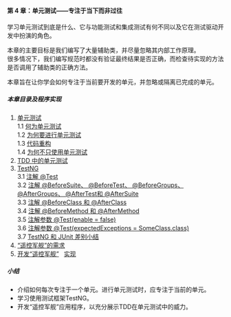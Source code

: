 #### 第 4 章：单元测试——专注于当下而非过往 ####
  
学习单元测试到底是什么、它与功能测试和集成测试有何不同以及它在测试驱动开发中扮演的角色。   

本章的主要目标是我们编写了大量辅助类，并尽量忽略其内部工作原理。  
很多情况下，我们编写规范时都没有验证最终结果是否正确，而检查待实现的方法是否调用了辅助类的正确方法。  

本章旨在让你学会如何专注于当前要开发的单元，并忽略或隔离已完成的单元。

##### 本章目录及程序实现 #####
1.	[单元测试](Course10UnitTesting.java)  
	1.1	[何为单元测试](Course11WhatUnitTesting.java)  
	1.2	[为何要进行单元测试](Course12WhyUnitTesting.java)  
	1.3	[代码重构](Course13CodeRefactor.java)  
	1.4	[为何不只使用单元测试](Course14NotExclusively.java)  
2.	[TDD 中的单元测试](Course2UnitTestingWithTDD.java)   
3.	[TestNG](Course30TestNG.java)  
	3.1	[注解 @Test](Course31Test.java)  
	3.2	[注解 @BeforeSuite、 @BeforeTest、 @BeforeGroups、 @AfterGroups、 @AfterTest和 @AfterSuite](Course32BeforeSuite.java)  
	3.3	[注解 @BeforeClass 和 @AfterClass](Course33BeforeClass.java)  
	3.4	[注解 @BeforeMethod 和 @AfterMethod](Course34BeforeMethod.java)  
	3.5	[注解参数 @Test(enable = false)](Course35Enable.java)  
	3.6	[注解参数 @Test(expectedExceptions = SomeClass.class)](Course36ExpectedExceptions.java)   
	3.7	[TestNG 和 JUnit 差别小结](Course37vsJUnit.java)   
4.	[“遥控军舰”的需求](Course4Ship.java)   
5.	[开发“遥控军舰”](Course5DevShipAll.java)&nbsp;&nbsp;&nbsp;[实现](Ship.java)   
    
##### 小结 #####
-	介绍如何每次专注于一个单元。进行单元测试时，应专注于当前的单元。 
-	学习使用测试框架TestNG。
-	开发“遥控军舰”应用程序，以充分展示TDD在单元测试中的威力。
